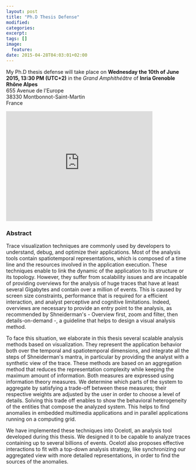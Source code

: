 ```yaml
---
layout: post
title: "Ph.D Thesis Defense"
modified:
categories: 
excerpt:
tags: []
image:
  feature:
date: 2015-04-28T04:03:01+02:00
---
```

My Ph.D thesis defense will take place on **Wednesday the 10th of June 2015, 13:30 PM (UTC+2)** in the *Grand Amphithéâtre* of **Inria Grenoble Rhône Alpes**  
655 Avenue de l'Europe  
38330 Montbonnot-Saint-Martin  
France
  
    
      

<iframe src="https://www.google.com/maps/embed?pb=!1m14!1m8!1m3!1d5621.147739983848!2d5.807397938471249!3d45.2159579125406!3m2!1i1024!2i768!4f13.1!3m3!1m2!1s0x0%3A0x60b3d32a7c64c8f0!2sInria+Grenoble+Rh%C3%B4ne-Alpes!5e0!3m2!1sfr!2sfr!4v1430126613768" width="400" height="300" frameborder="0" style="border:0"></iframe>
  

### Abstract

Trace visualization techniques are commonly used by developers to understand, debug, and optimize their applications.
Most of the analysis tools contain spatiotemporal representations, which is composed of a time line and the resources involved in the application execution. These techniques enable to link the dynamic of the application to its structure or its topology.
However, they suffer from scalability issues and are incapable of providing overviews for the analysis of huge traces that have at least several Gigabytes and contain over a million of events. This is caused by screen size constraints, performance that is required for a efficient interaction, and analyst perceptive and cognitive limitations. Indeed, overviews are necessary to provide an entry point to the analysis, as recommended by Shneiderman's - Overview first, zoom and filter, then details-on-demand -, a guideline that helps to design a visual analysis method.
  
To face this situation, we elaborate in this thesis several scalable analysis methods based on visualization. They represent the application behavior both over the temporal and spatiotemporal dimensions, and integrate all the steps of Shneiderman's mantra, in particular by providing the analyst with a synthetic view of the trace.
These methods are based on an aggregation method that reduces the representation complexity while keeping the maximum amount of  information. Both measures are expressed using information theory measures. We determine which parts of the system to aggregate by satisfying a trade-off between these measures; their respective weights are adjusted by the user in order to choose a level of details. Solving this trade off enables to show the behavioral heterogeneity of the entities that compose the analyzed system. This helps to find anomalies in embedded multimedia applications and in parallel applications running on a computing grid.
  
We have implemented these techniques into Ocelotl, an analysis tool developed during this thesis. We designed it to be capable to analyze traces containing up to several billions of events. Ocelotl also proposes effective interactions to fit with a top-down analysis strategy, like synchronizing our aggregated view with more detailed representations, in order to find the sources of the anomalies.
